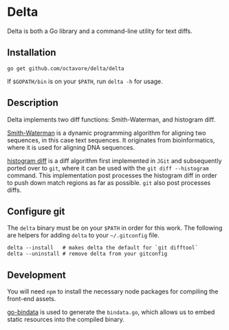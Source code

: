 # Delta

Delta is both a Go library and a command-line utility for text diffs.

## Installation

    go get github.com/octavore/delta/delta

If `$GOPATH/bin` is on your `$PATH`, run `delta -h` for usage.

## Description

Delta implements two diff functions: Smith-Waterman, and histogram diff.

[Smith-Waterman](https://en.wikipedia.org/wiki/Smith%E2%80%93Waterman_algorithm)
is a dynamic programming algorithm for aligning two sequences, in this case text
sequences. It originates from bioinformatics, where it is used for aligning DNA sequences.

[histogram diff](http://download.eclipse.org/jgit/docs/jgit-2.0.0.201206130900-r/apidocs/org/eclipse/jgit/diff/HistogramDiff.html)
is a diff algorithm first implemented in `JGit` and subsequently ported over
to `git`, where it can be used with the `git diff --histogram` command. This
implementation post processes the histogram diff in order to push down match
regions as far as possible. `git` also post processes diffs.

## Configure git

The `delta` binary must be on your `$PATH` in order for this work. The
following are helpers for adding `delta` to your `~/.gitconfig` file.

    delta --install   # makes delta the default for `git difftool`
    delta --uninstall # remove delta from your gitconfig

## Development

You will need `npm` to install the necessary node packages for compiling the
front-end assets.

[go-bindata](https://github.com/jteeuwen/go-bindata) is used to generate the
`bindata.go`, which allows us to embed static resources into the compiled
binary.

